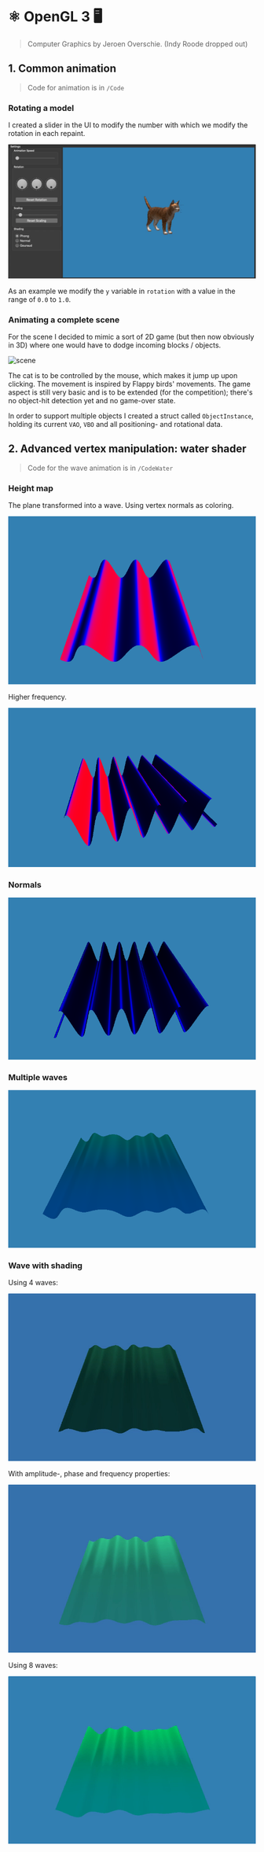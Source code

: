 # ⚛️ OpenGL 3 🖥
> Computer Graphics by Jeroen Overschie. (Indy Roode dropped out)

## 1. Common animation

> Code for animation is in `/Code`

### Rotating a model

I created a slider in the UI to modify the number with which we modify the rotation in each repaint.

![rotation](./Screenshots/rotation.gif)

As an example we modify the `y` variable in `rotation` with a value in the range of `0.0` to `1.0`.

### Animating a complete scene

For the scene I decided to mimic a sort of 2D game (but then now obviously in 3D) where one would have to dodge incoming blocks / objects.

![scene](./Screenshots/scene-demo.gif)

The cat is to be controlled by the mouse, which makes it jump up upon clicking. The movement is inspired by Flappy birds' movements. The game aspect is still very basic and is to be extended (for the competition); there's no object-hit detection yet and no game-over state.

In order to support multiple objects I created a struct called `ObjectInstance`, holding its current `VAO`, `VBO` and all positioning- and rotational data.

## 2. Advanced vertex manipulation: water shader

> Code for the wave animation is in `/CodeWater`

### Height map

The plane transformed into a wave. Using vertex normals as coloring.

![wave](./Screenshots/heightmap-1.png)

Higher frequency.

![wave](./Screenshots/heightmap-2.png)


### Normals

![wave](./Screenshots/normals.png)

### Multiple waves

![wave](./Screenshots/multiplewaves.png)

### Wave with shading

Using 4 waves:

![wave](./Screenshots/waves-demo.gif)

With amplitude-, phase and frequency properties:

![wave](./Screenshots/wave-demo-2.gif)

Using 8 waves:

![wave](./Screenshots/waves-3.gif)